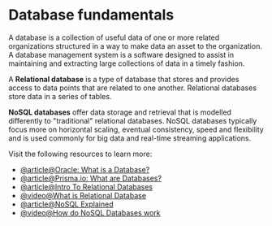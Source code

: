 # Database fundamentals

A database is a collection of useful data of one or more related organizations structured in a way to make data an asset to the organization. A database management system is a software designed to assist in maintaining and extracting large collections of data in a timely fashion.

A **Relational database** is a type of database that stores and provides access to data points that are related to one another. Relational databases store data in a series of tables.

**NoSQL databases** offer data storage and retrieval that is modelled differently to "traditional" relational databases. NoSQL databases typically focus more on horizontal scaling, eventual consistency, speed and flexibility and is used commonly for big data and real-time streaming applications.

Visit the following resources to learn more:

- [@article@Oracle: What is a Database?](https://www.oracle.com/database/what-is-database/)
- [@article@Prisma.io: What are Databases?](https://www.prisma.io/dataguide/intro/what-are-databases)
- [@article@Intro To Relational Databases](https://www.udacity.com/course/intro-to-relational-databases--ud197)
- [@video@What is Relational Database](https://youtu.be/OqjJjpjDRLc)
- [@article@NoSQL Explained](https://www.mongodb.com/nosql-explained)
- [@video@How do NoSQL Databases work](https://www.youtube.com/watch?v=0buKQHokLK8)
